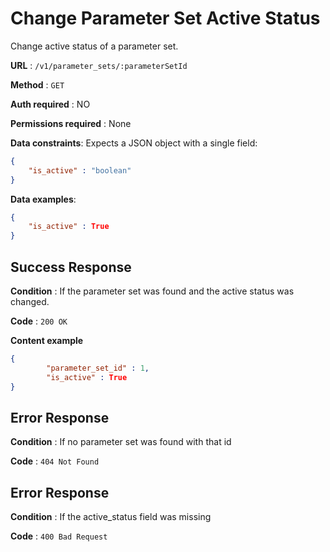 # Change Parameter Set Active Status
Change active status of a parameter set.

**URL** : `/v1/parameter_sets/:parameterSetId`

**Method** : `GET`

**Auth required** : NO

**Permissions required** : None

**Data constraints**: Expects a JSON object with a single field:

```json
{
	"is_active" : "boolean"
}
```

**Data examples**:

```json
{
	"is_active" : True
}
```

## Success Response

**Condition** : If the parameter set was found and the active status was changed.

**Code** : `200 OK`

**Content example**

```json
{
		"parameter_set_id" : 1,
		"is_active" : True
}
```

## Error Response

**Condition** : If no parameter set was found with that id

**Code** : `404 Not Found`

## Error Response

**Condition** : If the active_status field was missing

**Code** : `400 Bad Request`